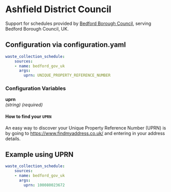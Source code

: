 # Ashfield District Council

Support for schedules provided by [Bedford Borough Council](https://www.bedford.gov.uk/), serving Bedford Borough Council, UK.

## Configuration via configuration.yaml

```yaml
waste_collection_schedule:
    sources:
    - name: bedford_gov_uk
      args:
        uprn: UNIQUE_PROPERTY_REFERENCE_NUMBER
```

### Configuration Variables

**uprn**<br>
*(string) (required)*


#### How to find your `UPRN`
An easy way to discover your Unique Property Reference Number (UPRN) is by going to https://www.findmyaddress.co.uk/ and entering in your address details.

## Example using UPRN
```yaml
waste_collection_schedule:
    sources:
    - name: bedford_gov_uk
      args:
        uprn: 100080023672
```
